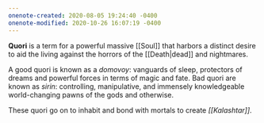 ```yaml
---
onenote-created: 2020-08-05 19:24:40 -0400
onenote-modified: 2020-10-26 16:07:19 -0400
---
```

**Quori** is a term for a powerful massive [[Soul]] that harbors a distinct desire to aid the living against the horrors of the [[Death|dead]] and nightmares.

A good quori is known as a *domovoy*: vanguards of sleep, protectors of dreams and powerful forces in terms of magic and fate. Bad quori are known as *sirin*: controlling, manipulative, and immensely knowledgeable world-changing pawns of the gods and otherwise.

These quori go on to inhabit and bond with mortals to create *[[Kalashtar]]*.